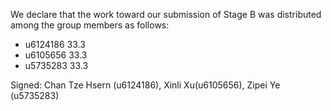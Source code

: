 We declare that the work toward our submission of Stage B was distributed among the group members as follows:

* u6124186 33.3
* u6105656 33.3
* u5735283 33.3

Signed: Chan Tze Hsern (u6124186), Xinli Xu(u6105656), Zipei Ye (u5735283)
